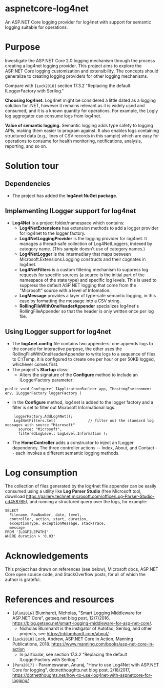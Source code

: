 # aspnetcore-log4net
An ASP.NET Core logging provider for log4net with support for semantic logging suitable for operations.

# Purpose
Investigate the ASP.NET Core 2.0 logging mechanism through the process creating a log4net logging provider. 
This project aims to explore the ASP.NET Core logging customization and extensibility.
The concepts should generalize to creating logging providers for other logging mechanisms.

Compare with `[Lock2018]` section 17.3.2 "Replacing the default ILoggerFactory with Serilog."

**Choosing log4net.** 
Log4net might be considered a little dated as a logging solution for .NET, however it remains
relevant as it is widely used and consumed, and it is a known quantity for operations. 
For example, the Logly log aggregator can consume logs from log4net.

**Value of semantic logging.**
Semantic logging adds type safety to logging APIs, making them easier to program against.
It also enables logs containing structured data (e.g., lines of CSV records in this sample)
which are easy for operations to consume for health monitoring, notifications, analysis, reporting, and so on.

# Solution tour
## Dependencies
* The project has added the **log4net NuGet package**.

## Implementing ILogger support for log4net
* **Log4Net** is a project folder/namespace which contains:
  * **Log4NetExtensions** has extension methods to add a logger provider for log4net to the logger factory.
  * **Log4NetLoggingProvider** is the logging provider for log4net.
It manages a thread-safe collection of Log4NetLoggers, indexed by category name.
(This sample doesn't use of category names.)
  * **Log4NetLogger** is the intermediary that maps between Microsoft.Extensions.Logging constructs
and their cognates in log4net.
  * **Log4NetFilters** is a custom filtering mechanism to suppress log requests for specific sources
  (a source is the initial part of the namespace of the state type) and specific log levels.
  This is used to suppress the default ASP.NET logging that come from the "Microsoft" source with a level of Infomation.
  * **LogMessage** provides a layer of type-safe semantic logging, in this case by formatting the message into a CSV string.
  * **RollingFileWithOneHeaderAppender** specializes log4net's RollingFileAppender so that the header 
  is only written once per log file.

## Using ILogger support for log4net
* The **log4net.config** file contains two appenders: one appends logs to the console for interactive purpose, the other uses the RollingFileWithOneHeaderAppender to write logs to a sequence of files to C:\Temp, it is configured to create one per hour or per 50KB logged, whichever comes first.
* The project's **Startup** class:
  * Alters the signature of the **Configure** method to include an ILoggerFactory parameter:
```
public void Configure( IApplicationBuilder app, IHostingEnvironment env, ILoggerFactory loggerFactory )
```    
  * In the **Configure** method, log4net is added to the logger factory and a filter is set to filter out Microsoft Informational logs.
```  
    loggerFactory.AddLog4Net();
    Log4NetFilters.Set(               // filter out the standard log messages with source "Microsoft"
      source: "Microsoft", 
      filteredLogLevel: LogLevel.Information );
```
* The **HomeController** adds a constructor to inject an ILogger dependency.
The three controller actions -- Index, About, and Contact -- each invokes a different semantic logging methods.

# Log consumption
The collection of files generated by the log4net file appender can be easily consumed using a utility like **Log Parser Studio** (free Microsoft tool, download https://gallery.technet.microsoft.com/office/Log-Parser-Studio-cd458765), and running a structured query over the logs, for example:
```
SELECT 
  Filename, RowNumber, date, level, 
  controller, action, start, duration, 
  exceptionType, exceptionMessage, stackTrace, 
  message
FROM '[LOGFILEPATH]'
WHERE duration > '0.03'
```

# Acknowledgements
This project has drawn on references (see below), Microsoft docs, ASP.NET Core open source code, and StackOverflow posts, 
for all of which the author is grateful. 

# References and resources
* `[Blum2016]` Blumhardt, Nicholas, "Smart Logging Middleware for ASP.NET Core", getseq.net blog post, 12/7/2016, https://blog.getseq.net/smart-logging-middleware-for-asp-net-core/. 
  * Nicholas Blumhardt is the instigator of Autofaq, Serilog, and other projects, see https://nblumhardt.com/about/
* `[Lock2018]` Lock, Andrew, ASP.NET Core In Action, Manning Publications, 2018. https://www.manning.com/books/asp-net-core-in-action
  * In particular, see section 17.3.2 "Replacing the default ILoggerFactory with Serilog."
* `[Para2017]` - Parameswaran, Anuraj, "How to use Log4Net with ASP.NET Core for logging", dotnetthoughts.net blog post, 2/18/2017, https://dotnetthoughts.net/how-to-use-log4net-with-aspnetcore-for-logging/
